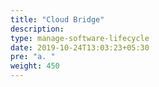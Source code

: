 ```yaml
---
title: "Cloud Bridge"
description:
type: manage-software-lifecycle
date: 2019-10-24T13:03:23+05:30
pre: "a. "
weight: 450
---
```

